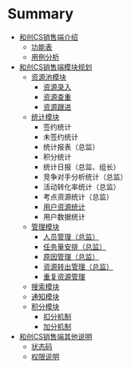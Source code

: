 # Summary

* [和创CS销售端介绍](README.md)
  * [功能表](gong-neng-biao.md)
  * [用例分析](yong-li-fen-xi.md)
* [和创CS销售端模块规划](he-chuang-cs-xiao-shou-duan-mo-kuai-gui-hua.md)
  * [资源池模块](he-chuang-cs-xiao-shou-duan-mo-kuai-gui-hua/zi-yuan-chi-mo-kuai.md)
    * [资源录入](he-chuang-cs-xiao-shou-duan-mo-kuai-gui-hua/zi-yuan-chi-mo-kuai/zi-yuan-lu-ru.md)
    * [资源查重](he-chuang-cs-xiao-shou-duan-mo-kuai-gui-hua/zi-yuan-chi-mo-kuai/zi-yuan-cha-zhong.md)
    * [资源跟进](he-chuang-cs-xiao-shou-duan-mo-kuai-gui-hua/zi-yuan-chi-mo-kuai/zi-yuan-gen-jin.md)
  * [统计模块](he-chuang-cs-xiao-shou-duan-mo-kuai-gui-hua/tong-ji-mo-kuai.md)
    * 签约统计
    * 未签约统计
    * 统计报表（总监）
    * 积分统计
    * 统计日报（总监、组长）
    * 竞争对手分析统计（总监）
    * 活动转化率统计（总监）
    * 考点资源统计（总监）
    * [用户资源统计](he-chuang-cs-xiao-shou-duan-mo-kuai-gui-hua/tong-ji-mo-kuai/yong-hu-zi-yuan-tong-ji.md)
    * 用户数据统计
  * [管理模块](he-chuang-cs-xiao-shou-duan-mo-kuai-gui-hua/guan-li-mo-kuai.md)
    * [人员管理（总监）](he-chuang-cs-xiao-shou-duan-mo-kuai-gui-hua/guan-li-mo-kuai/ren-yuan-guan-li-ff08-zong-jian-ff09.md)
    * [任务量安排（总监）](he-chuang-cs-xiao-shou-duan-mo-kuai-gui-hua/guan-li-mo-kuai/ren-wu-liang-an-pai-ff08-zong-jian-ff09.md)
    * [原因管理（总监）](he-chuang-cs-xiao-shou-duan-mo-kuai-gui-hua/guan-li-mo-kuai/yuan-yin-guan-li-ff08-zong-jian-ff09.md)
    * [资源转出管理（总监）](he-chuang-cs-xiao-shou-duan-mo-kuai-gui-hua/guan-li-mo-kuai/zi-yuan-zhuan-chu-guan-li-ff08-zong-jian-ff09.md)
    * [重复资源管理](he-chuang-cs-xiao-shou-duan-mo-kuai-gui-hua/guan-li-mo-kuai/zhong-fu-zi-yuan-guan-li.md)
  * [搜索模块](he-chuang-cs-xiao-shou-duan-mo-kuai-gui-hua/sou-suo-mo-kuai.md)
  * [通知模块](he-chuang-cs-xiao-shou-duan-mo-kuai-gui-hua/tong-zhi-mo-kuai.md)
  * [积分模块](he-chuang-cs-xiao-shou-duan-mo-kuai-gui-hua/ji-fen-mo-kuai.md)
    * [扣分机制](he-chuang-cs-xiao-shou-duan-mo-kuai-gui-hua/ji-fen-mo-kuai/kou-fen-ji-zhi.md)
    * [加分机制](he-chuang-cs-xiao-shou-duan-mo-kuai-gui-hua/ji-fen-mo-kuai/jia-fen-ji-zhi.md)
* [和创CS销售端其他说明](he-chuang-cs-xiao-shou-duan.md)
  * [状态码](he-chuang-cs-xiao-shou-duan/zhuang-tai-ma.md)
  * [权限说明](he-chuang-cs-xiao-shou-duan/quan-xian-shuo-ming.md)

